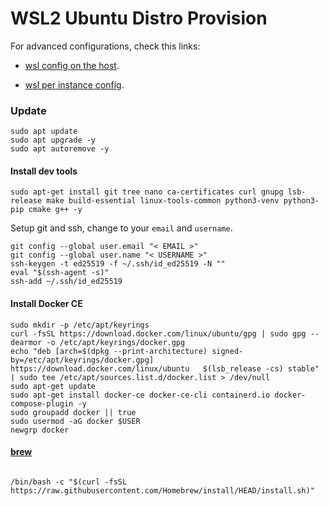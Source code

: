 # WSL2 Ubuntu Distro Provision

For advanced configurations, check this links:

- [wsl config on the host](https://learn.microsoft.com/en-us/windows/wsl/wsl-config#wslconfig).

- [wsl per instance config](https://learn.microsoft.com/en-us/windows/wsl/wsl-config#wslconfig).

### Update

```shell
sudo apt update
sudo apt upgrade -y
sudo apt autoremove -y
```

#### Install dev tools

```shell
sudo apt-get install git tree nano ca-certificates curl gnupg lsb-release make build-essential linux-tools-common python3-venv python3-pip cmake g++ -y

```

Setup git and ssh, change to your `email` and `username`.
 

```shell
git config --global user.email "< EMAIL >"
git config --global user.name "< USERNAME >"
ssh-keygen -t ed25519 -f ~/.ssh/id_ed25519 -N ""
eval "$(ssh-agent -s)"
ssh-add ~/.ssh/id_ed25519
```

#### Install Docker CE

 
```shell
sudo mkdir -p /etc/apt/keyrings
curl -fsSL https://download.docker.com/linux/ubuntu/gpg | sudo gpg --dearmor -o /etc/apt/keyrings/docker.gpg
echo "deb [arch=$(dpkg --print-architecture) signed-by=/etc/apt/keyrings/docker.gpg] https://download.docker.com/linux/ubuntu   $(lsb_release -cs) stable" | sudo tee /etc/apt/sources.list.d/docker.list > /dev/null
sudo apt-get update
sudo apt-get install docker-ce docker-ce-cli containerd.io docker-compose-plugin -y
sudo groupadd docker || true
sudo usermod -aG docker $USER
newgrp docker

```

#### [brew](https://brew.sh/)

 
```shell

/bin/bash -c "$(curl -fsSL https://raw.githubusercontent.com/Homebrew/install/HEAD/install.sh)"

```
